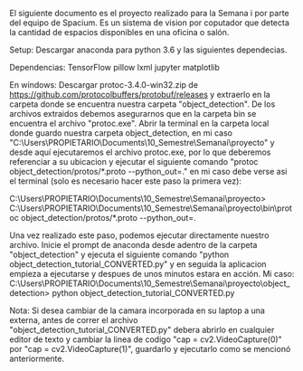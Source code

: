 El siguiente documento es el proyecto realizado para la Semana i por parte del equipo de Spacium. Es un sistema de vision por coputador que detecta la cantidad de espacios disponibles en una oficina o salón.

Setup:
Descargar anaconda para python 3.6 y las siguientes dependecias.

Dependencias:
TensorFlow
pillow
lxml
jupyter
matplotlib

En windows: 
Descargar protoc-3.4.0-win32.zip de https://github.com/protocolbuffers/protobuf/releases y extraerlo en la carpeta donde se encuentra nuestra carpeta "object_detection". De los archivos extraidos debemos asegurarnos que en la carpeta bin se encuentra el archivo "protoc.exe".
Abrir la terminal en la carpeta local donde guardo nuestra carpeta object_detection, en mi caso "C:\Users\PROPIETARIO\Documents\10_Semestre\Semanai\proyecto" y desde aquí ejecutaremos el archivo protoc.exe, por lo que deberemos referenciar a su ubicacion y ejecutar el siguiente comando "protoc object_detection/protos/*.proto --python_out=." en mi caso debe verse asi el terminal (solo es necesario hacer este paso la primera vez):

C:\Users\PROPIETARIO\Documents\10_Semestre\Semanai\proyecto> C:\Users\PROPIETARIO\Documents\10_Semestre\Semanai\proyecto\bin\protoc object_detection/protos/*.proto --python_out=.

Una vez realizado este paso, podemos ejecutar directamente nuestro archivo. Inicie el prompt de anaconda desde adentro de la carpeta "object_detection" y ejecuta el siguiente comando "python object_detection_tutorial_CONVERTED.py" y en seguida la aplicacion empieza a ejecutarse y despues de unos minutos estara en acción.
Mi caso:
C:\Users\PROPIETARIO\Documents\10_Semestre\Semanai\proyecto\object_detection> python object_detection_tutorial_CONVERTED.py

Nota: Si desea cambiar de la camara incorporada en su laptop a una externa, antes de correr el archivo "object_detection_tutorial_CONVERTED.py" debera abrirlo en cualquier editor de texto y cambiar la linea de codigo "cap = cv2.VideoCapture(0)" por "cap = cv2.VideoCapture(1)", guardarlo y ejecutarlo como se mencionó anteriormente.